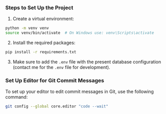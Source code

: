 ### Steps to Set Up the Project

1. Create a virtual environment:
  ```sh
  python -m venv venv
  source venv/bin/activate  # On Windows use: venv\Scripts\activate
  ```

2. Install the required packages:
  ```sh
  pip install -r requirements.txt
  ```

3. Make sure to add the `.env` file with the present database configuration (contact me for the `.env` file for development).

### Set Up Editor for Git Commit Messages

To set up your editor to edit commit messages in Git, use the following command:
```sh
git config --global core.editor "code --wait"
```
